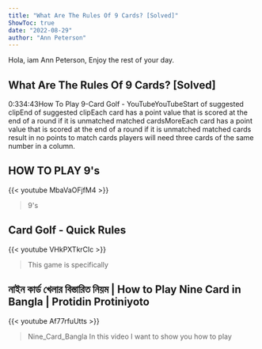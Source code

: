 ```yaml
---
title: "What Are The Rules Of 9 Cards? [Solved]"
ShowToc: true 
date: "2022-08-29"
author: "Ann Peterson" 
---
```


Hola, iam Ann Peterson, Enjoy the rest of your day.
## What Are The Rules Of 9 Cards? [Solved]
0:334:43How To Play 9-Card Golf - YouTubeYouTubeStart of suggested clipEnd of suggested clipEach card has a point value that is scored at the end of a round if it is unmatched matched cardsMoreEach card has a point value that is scored at the end of a round if it is unmatched matched cards result in no points to match cards players will need three cards of the same number in a column.

## HOW TO PLAY 9's
{{< youtube MbaVaOFjfM4 >}}
>9's

## Card Golf - Quick Rules
{{< youtube VHkPXTkrClc >}}
>This game is specifically 

## নাইন কার্ড খেলার বিস্তারিত নিয়ম | How to Play Nine Card in Bangla | Protidin Protiniyoto
{{< youtube Af77rfuUtts >}}
>Nine_Card_Bangla In this video I want to show you how to play 


